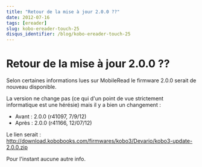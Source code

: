 ```yaml
---
title: "Retour de la mise à jour 2.0.0 ??"
date: 2012-07-16
tags: [ereader]
slug: kobo-ereader-touch-25
disqus_identifier: /blog/kobo-ereader-touch-25
---
```

# Retour de la mise à jour 2.0.0 ??

Selon certaines informations lues sur MobileRead le firmware 2.0.0 serait de nouveau disponible.

La version ne change pas (ce qui d'un point de vue strictement informatique est une hérésie) mais il y a bien un changement :

* Avant : 2.0.0 (r41097, 7/9/12)
* Après : 2.0.0 (r41166, 12/07/12)

Le lien serait : http://download.kobobooks.com/firmwares/kobo3/Devario/kobo3-update-2.0.0.zip

Pour l'instant aucune autre info.


